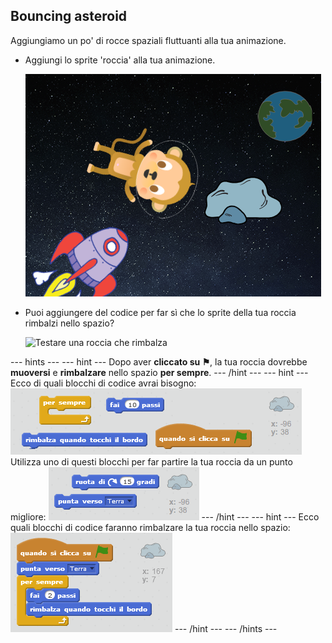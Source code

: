 ## Bouncing asteroid

Aggiungiamo un po' di rocce spaziali fluttuanti alla tua animazione.

+ Aggiungi lo sprite 'roccia' alla tua animazione.
    
    ![Aggiungere la sprite di una roccia](images/space-rock-sprite.png)

+ Puoi aggiungere del codice per far sì che lo sprite della tua roccia rimbalzi nello spazio?
    
    ![Testare una roccia che rimbalza](images/space-bounce-test.png)

\--- hints \--- \--- hint \--- Dopo aver **cliccato su ⚑**, la tua roccia dovrebbe **muoversi** e **rimbalzare** nello spazio **per sempre**. \--- /hint \--- \--- hint \--- Ecco di quali blocchi di codice avrai bisogno: ![Blocks for a bouncing rock](images/space-bounce-blocks.png) Utilizza uno di questi blocchi per far partire la tua roccia da un punto migliore: ![Setting the rock's initial position](images/space-initial-position.png) \--- /hint \--- \--- hint \--- Ecco quali blocchi di codice faranno rimbalzare la tua roccia nello spazio: ![Code for a bouncing rock](images/space-bounce-code.png) \--- /hint \--- \--- /hints \---